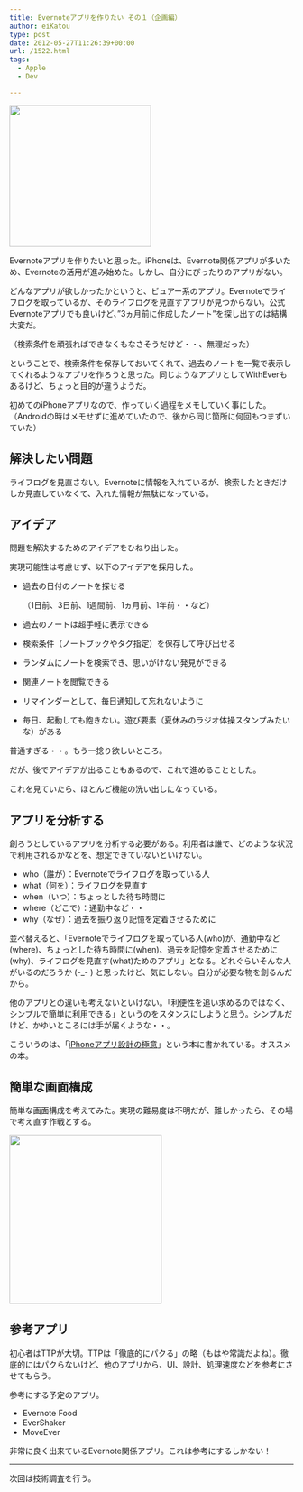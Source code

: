 ```yaml
---
title: Evernoteアプリを作りたい その１（企画編）
author: eiKatou
type: post
date: 2012-05-27T11:26:39+00:00
url: /1522.html
tags:
  - Apple
  - Dev

---
```

[<img src="http://eikatou.net/blog/wp-content/uploads/2012/05/Evernote.png" alt="" title="Evernote" width="251" height="251" class="alignnone size-full wp-image-1390" srcset="/uploads/2012/05/Evernote.png 251w, /uploads/2012/05/Evernote-150x150.png 150w" sizes="(max-width: 251px) 100vw, 251px" />][1]
  
Evernoteアプリを作りたいと思った。iPhoneは、Evernote関係アプリが多いため、Evernoteの活用が進み始めた。しかし、自分にぴったりのアプリがない。

どんなアプリが欲しかったかというと、ビュアー系のアプリ。Evernoteでライフログを取っているが、そのライフログを見直すアプリが見つからない。公式Evernoteアプリでも良いけど、”3ヵ月前に作成したノート”を探し出すのは結構大変だ。
  
（検索条件を頑張ればできなくもなさそうだけど・・、無理だった）

ということで、検索条件を保存しておいてくれて、過去のノートを一覧で表示してくれるようなアプリを作ろうと思った。同じようなアプリとしてWithEverもあるけど、ちょっと目的が違うようだ。

初めてのiPhoneアプリなので、作っていく過程をメモしていく事にした。（Androidの時はメモせずに進めていたので、後から同じ箇所に何回もつまずいていた）

## 解決したい問題

ライフログを見直さない。Evernoteに情報を入れているが、検索したときだけしか見直していなくて、入れた情報が無駄になっている。

## アイデア

問題を解決するためのアイデアをひねり出した。
  
実現可能性は考慮せず、以下のアイデアを採用した。

  * 過去の日付のノートを探せる
  
    （1日前、3日前、1週間前、1ヵ月前、1年前・・など）
  * 過去のノートは超手軽に表示できる
  * 検索条件（ノートブックやタグ指定）を保存して呼び出せる
  * ランダムにノートを検索でき、思いがけない発見ができる
  * 関連ノートを閲覧できる
  * リマインダーとして、毎日通知して忘れないように
  * 毎日、起動しても飽きない。遊び要素（夏休みのラジオ体操スタンプみたいな）がある

普通すぎる・・。もう一捻り欲しいところ。
  
だが、後でアイデアが出ることもあるので、これで進めることとした。

これを見ていたら、ほとんど機能の洗い出しになっている。

## アプリを分析する

創ろうとしているアプリを分析する必要がある。利用者は誰で、どのような状況で利用されるかなどを、想定できていないといけない。

  * who（誰が）：Evernoteでライフログを取っている人
  * what（何を）：ライフログを見直す
  * when（いつ）：ちょっとした待ち時間に
  * where（どこで）：通勤中など・・
  * why（なぜ）：過去を振り返り記憶を定着させるために

並べ替えると、「Evernoteでライフログを取っている人(who)が、通勤中など(where)、ちょっとした待ち時間に(when)、過去を記憶を定着させるために(why)、ライフログを見直す(what)ためのアプリ」となる。どれぐらいそんな人がいるのだろうか (-_- ) と思ったけど、気にしない。自分が必要な物を創るんだから。

他のアプリとの違いも考えないといけない。「利便性を追い求めるのではなく、シンプルで簡単に利用できる」というのをスタンスにしようと思う。シンプルだけど、かゆいところには手が届くような・・。

こういうのは、「[iPhoneアプリ設計の極意][2]」という本に書かれている。オススメの本。

## 簡単な画面構成

簡単な画面構成を考えてみた。実現の難易度は不明だが、難しかったら、その場で考え直す作戦とする。
  
[<img src="http://eikatou.net/blog/wp-content/uploads/2012/05/7edf0c9dad99f26b8bc92de87abe61e4-270x300.jpg" alt="" title="Evernoteアプリ構成ノート" width="270" height="300" class="alignnone size-medium wp-image-1524" srcset="/uploads/2012/05/7edf0c9dad99f26b8bc92de87abe61e4-270x300.jpg 270w, /uploads/2012/05/7edf0c9dad99f26b8bc92de87abe61e4.jpg 812w" sizes="(max-width: 270px) 100vw, 270px" />][3] 

## 参考アプリ

初心者はTTPが大切。TTPは「徹底的にパクる」の略（もはや常識だよね）。徹底的にはパクらないけど、他のアプリから、UI、設計、処理速度などを参考にさせてもらう。
  
参考にする予定のアプリ。

  * Evernote Food
  * EverShaker
  * MoveEver

非常に良く出来ているEvernote関係アプリ。これは参考にするしかない！

* * *

次回は技術調査を行う。

 [1]: http://eikatou.net/blog/wp-content/uploads/2012/05/Evernote.png
 [2]: http://amazon.jp/dp/4873115027/
 [3]: http://eikatou.net/blog/wp-content/uploads/2012/05/7edf0c9dad99f26b8bc92de87abe61e4.jpg

